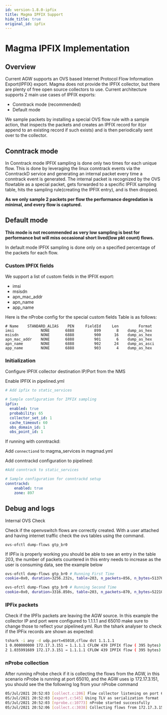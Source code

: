 ```yaml
---
id: version-1.8.0-ipfix
title: Magma IPFIX Support
hide_title: true
original_id: ipfix
---
```

# Magma IPFIX Implementation

## Overview

Current AGW supports an OVS based Internet Protocol Flow Information Export(IPFIX) export. Magma does not provide the IPFIX collector, but there are plenty of free open source collectors to use.
Current architecture supports 2 main use cases of IPFIX exports:

- Conntrack mode (recommended)
- Default mode

We sample packets by installing a special OVS flow rule with a sample action, that inspects the packets and creates an IPFIX record for it(or append to an existing record if such exists) and is then periodically sent over to the collector.

## Conntrack mode

In Conntrack mode IPFIX sampling is done only two times for each unique flow.
This is done by leveraging the linux conntrack events via the ConntrackD service and generating an internal packet every time a conntrack event is generated.
The internal packet is recognized by the OVS flowtable as a special packet, gets forwarded to a specific IPFIX sampling table, hits the sampling rule(creating the IPFIX entry), and is then dropped.

**As we only sample 2 packets per flow the performance degredation is minimal, and every flow is captured.**

## Default mode

**This mode is not recommended as very low sampling is best for performance but will miss occasional short lived(low pkt count) flows.**

In default mode IPFIX sampling is done only on a specified percentage of the packets for each flow.

### Custom IPFIX fields

We support a list of custom fields in the IPFIX export:

- imsi
- msisdn
- apn_mac_addr
- apn_name
- app_name

Here is the nProbe config for the special custom fields
Table is as follows:

```text
# Name    STANDARD_ALIAS	PEN     FieldId     Len         Format
imsi            NONE       6888         899       8    dump_as_hex
msisdn          NONE       6888         900      16    dump_as_hex
apn_mac_addr    NONE       6888         901       6    dump_as_hex
apn_name        NONE       6888         902      24    dump_as_asci
app_name        NONE       6888         903       4    dump_as_hex
```

### Initialization

Configure IPFIX collector destination IP/Port from the NMS

Enable IPFIX in pipelined.yml

```yaml
# Add ipfix to static_services

# Sample configuration for IPFIX sampling
ipfix:
  enabled: true
  probability: 65
  collector_set_id: 1
  cache_timeout: 60
  obs_domain_id: 1
  obs_point_id: 1
```

If running with conntrackd:

Add `connectiond` to magma_services in magmad.yml

Add conntrackd configuration to pipelined:

```yaml
#Add conntrack to static_services

# Sample configuration for conntrackd setup
conntrackd:
    enabled: true
    zone: 897
```

## Debug and logs

Internal OVS Check

Check if the openvswitch flows are correctly created. With a user attached and having internet traffic check the ovs tables using the command.

`ovs-ofctl dump-flows gtp_br0`

If IPFix is properly working you should be able to see an entry in the table 203, the number of packets countered in this entry needs to increase as the user is consuming data, see the example below

```sh
ovs-ofctl dump-flows gtp_br0 # Running First Time
cookie=0x0, duration=3256.232s, table=203, n_packets=856, n_bytes=51370, priority=10 actions=sample(probability=65535,collector_set_id=1,obs_domain_id=1,obs_point_id=1,pdp_start_epoch=1,msisdn=default,apn_name=default,sampling_port=gtp0)

ovs-ofctl dump-flows gtp_br0 # Running Second Time
cookie=0x0, duration=3316.850s, table=203, n_packets=870, n_bytes=52210, priority=10 actions=sample(probability=65535,collector_set_id=1,obs_domain_id=1,obs_point_id=1,pdp_start_epoch=1,msisdn=default,apn_name=default8,sampling_port=gtp0)
```

### IPFix packets

Check if the IPFIx packets are leaving the AGW source. In this example the collector IP and port were configured to 1.1.1.1 and 65010 make sure to change those to reflect your pipelined.yml. Run the tshark analyser to check if the IPFix records are shown as expected:

```sh
tshark -i any -d udp.port=65010,cflow dst 1.1.1.1
1 0.000000000 172.17.3.151 → 1.1.1.1 CFLOW 439 IPFIX flow ( 395 bytes) Obs-Domain-ID=    1 [Data:281]
2 1.035991689 172.17.3.151 → 1.1.1.1 CFLOW 439 IPFIX flow ( 395 bytes) Obs-Domain-ID=    1 [Data:281]
```

### nProbe collection

After running nProbe check if it is collecting the flows from the AGW, in this scenario nProbe is running at port 65010, and the AGW uses ip 172.17.3.151, you should see the the following log from your nProbe command

```sh
05/Jul/2021 20:52:03 [collect.c:206] Flow collector listening on port 65010 (IPv4/v6)
05/Jul/2021 20:52:03 [export.c:545] Using TLV as serialization format
05/Jul/2021 20:52:03 [nprobe.c:10773] nProbe started successfully
05/Jul/2021 20:52:06 [collect.c:3038] Collecting flows from 172.17.3.151 [total: 1/4]
```
